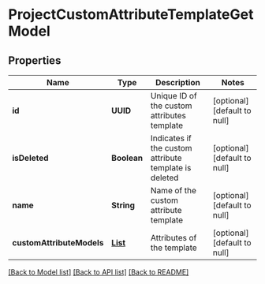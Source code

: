 # ProjectCustomAttributeTemplateGetModel
## Properties

| Name | Type | Description | Notes |
|------------ | ------------- | ------------- | -------------|
| **id** | **UUID** | Unique ID of the custom attributes template | [optional] [default to null] |
| **isDeleted** | **Boolean** | Indicates if the custom attribute template is deleted | [optional] [default to null] |
| **name** | **String** | Name of the custom attribute template | [optional] [default to null] |
| **customAttributeModels** | [**List**](CustomAttributeModel.md) | Attributes of the template | [optional] [default to null] |

[[Back to Model list]](../README.md#documentation-for-models) [[Back to API list]](../README.md#documentation-for-api-endpoints) [[Back to README]](../README.md)

